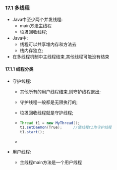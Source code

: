 ### 17.1 多线程



* Java中至少两个并发线程:
  * main方法主线程
  * 垃圾回收线程;
* Java中:
  * 线程可以共享堆内存和方法去
  * 栈内存独立;
* 在多线程机制中主线程结束,其他线程可能没有结束



#### 17.1.1 线程分类

* 守护线程:

  * 其他所有的用户线程结束,则守护线程退出;

  * 守护线程一般都是无限执行的;

  * 垃圾回收线程就是守护线程;

  * ```Java
    Thread t1 = new MyThread();
    t1.setDaemon(True);		//使线程t1为守护线程
    t1.start();
    ```

  * 

* 用户线程:

  * 主线程main方法是一个用户线程

